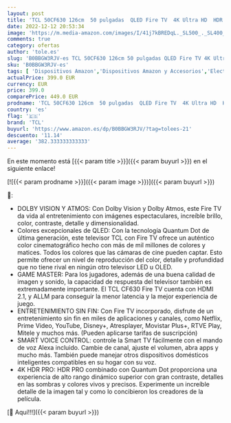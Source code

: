 ```yaml
---
layout: post
title: 'TCL 50CF630 126cm  50 pulgadas  QLED Fire TV  4K Ultra HD  HDR 10+  Dolby Vision & Atmos  Smart TV  Game Master  60Hz Motion clarity  Press & Ask Alexa   Negro'
date: 2022-12-12 20:53:34
image: 'https://m.media-amazon.com/images/I/41j7kBREDqL._SL500_._SL400_.jpg'
comments: true
category: ofertas
author: 'tole.es'
slug: 'B0BBGW3RJV-es TCL 50CF630 126cm 50 pulgadas QLED Fire TV 4K Ultra HD HDR...'
sku: 'B0BBGW3RJV-es'
tags: [ 'Dispositivos Amazon','Dispositivos Amazon y Accesorios','Electrónica','Fire TV','TV, vídeo y home cinema','Televisores','Televisores inteligentes','smart','tcl','tv','🇪🇸', ]
actualPrice: 399.0 EUR
currency: EUR
price: 399.0
comparePrice: 449.0 EUR
prodname: 'TCL 50CF630 126cm  50 pulgadas  QLED Fire TV  4K Ultra HD  HDR 10+  Dolby Vision & Atmos  Smart TV  Game Master  60Hz Motion clarity  Press & Ask Alexa   Negro'
country: 'es'
flag: '🇪🇸'
brand: 'TCL'
buyurl: 'https://www.amazon.es/dp/B0BBGW3RJV/?tag=tolees-21'
descuento: '11.14'
average: '382.333333333333'
---
```


En este momento está [{{< param title >}}]({{< param buyurl >}}) en el siguiente enlace!

[![{{< param prodname >}}]({{< param image >}})]({{< param buyurl >}})

🔎:

- DOLBY VISION Y ATMOS: Con Dolby Vision y Dolby Atmos, este Fire TV da vida al entretenimiento con imágenes espectaculares, increíble brillo, color, contraste, detalle y dimensionalidad.
- Colores excepcionales de QLED: Con la tecnología Quantum Dot de última generación, este televisor TCL con Fire TV ofrece un auténtico color cinematográfico hecho con más de mil millones de colores y matices. Todos los colores que las cámaras de cine pueden captar. Esto permite ofrecer un nivel de reproducción del color, detalle y profundidad que no tiene rival en ningún otro televisor LED u OLED.
- GAME MASTER: Para los jugadores, además de una buena calidad de imagen y sonido, la capacidad de respuesta del televisor también es extremadamente importante. El TCL CF630 Fire TV cuenta con HDMI 2.1, y ALLM para conseguir la menor latencia y la mejor experiencia de juego.
- ENTRETENIMIENTO SIN FIN: Con Fire TV incorporado, disfrute de un entretenimiento sin fin en miles de aplicaciones y canales, como Netflix, Prime Video, YouTube, Disney+, Atresplayer, Movistar Plus+, RTVE Play, Mitele y muchos más. (Pueden aplicarse tarifas de suscripción)
- SMART VOICE CONTROL: controle la Smart TV fácilmente con el mando de voz Alexa incluido. Cambie de canal, ajuste el volumen, abra apps y mucho más. También puede manejar otros dispositivos domésticos inteligentes compatibles en su hogar con su voz.
- 4K HDR PRO: HDR PRO combinado con Quantum Dot proporciona una experiencia de alto rango dinámico superior con gran contraste, detalles en las sombras y colores vivos y precisos. Experimente un increíble detalle de la imagen tal y como lo concibieron los creadores de la película.

[🛒 Aquí!!!]({{< param buyurl >}})
